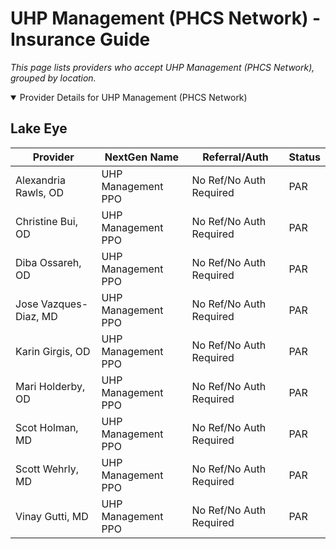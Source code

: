 # UHP Management (PHCS Network) - Insurance Guide

*This page lists providers who accept UHP Management (PHCS Network), grouped by location.*

<details open><summary>Provider Details for UHP Management (PHCS Network)</summary>

## Lake Eye 

| Provider | NextGen Name | Referral/Auth | Status |
|----------|-------------|--------------|--------|
| Alexandria Rawls, OD | UHP Management PPO | No Ref/No Auth Required | PAR |
| Christine Bui, OD | UHP Management PPO | No Ref/No Auth Required | PAR |
| Diba Ossareh, OD | UHP Management PPO | No Ref/No Auth Required | PAR |
| Jose Vazques-Diaz, MD | UHP Management PPO | No Ref/No Auth Required | PAR |
| Karin Girgis, OD | UHP Management PPO | No Ref/No Auth Required | PAR |
| Mari Holderby, OD | UHP Management PPO | No Ref/No Auth Required | PAR |
| Scot Holman, MD | UHP Management PPO | No Ref/No Auth Required | PAR |
| Scott Wehrly, MD | UHP Management PPO | No Ref/No Auth Required | PAR |
| Vinay Gutti, MD | UHP Management PPO | No Ref/No Auth Required | PAR |

</details>

